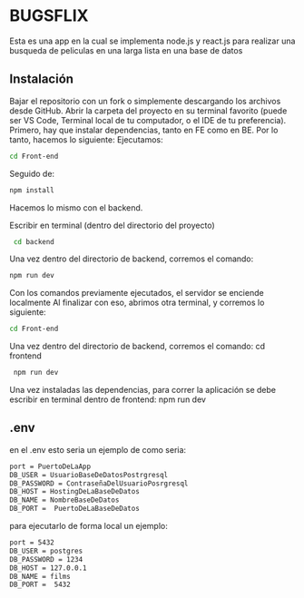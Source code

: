 
# BUGSFLIX

Esta es una app en la cual se implementa node.js y react.js para realizar una busqueda de peliculas en una larga lista en una base de datos


## Instalación

Bajar el repositorio con un fork o simplemente descargando los archivos desde GitHub.
Abrir la carpeta del proyecto en su terminal favorito (puede ser VS Code, Terminal local de tu computador, o el IDE de tu preferencia).
Primero, hay que instalar dependencias, tanto en FE como en BE. Por lo tanto, hacemos lo siguiente:
Ejecutamos:
```bash
cd Front-end
```
Seguido de:
```bash
npm install
```
Hacemos lo mismo con el backend.

Escribir en terminal (dentro del directorio del proyecto)
```bash
 cd backend
```
Una vez dentro del directorio de backend, corremos el comando:
 ```bash
 npm run dev
```
Con los comandos previamente ejecutados, el servidor se enciende localmente
Al finalizar con eso, abrimos otra terminal, y corremos lo siguiente:
 ```bash
 cd Front-end
```
 
Una vez dentro del directorio de backend, corremos el comando:
cd frontend
```bash
 npm run dev
```
Una vez instaladas las dependencias, para correr la aplicación se debe escribir en terminal dentro de frontend: npm run dev
## .env

en el .env esto seria un ejemplo de como seria: 

```bash
port = PuertoDeLaApp
DB_USER = UsuarioBaseDeDatosPostrgresql
DB_PASSWORD = ContraseñaDelUsuarioPosrgresql
DB_HOST = HostingDeLaBaseDeDatos
DB_NAME = NombreBaseDeDatos
DB_PORT =  PuertoDeLaBaseDeDatos
```

para ejecutarlo de forma local un ejemplo: 
```bash
port = 5432
DB_USER = postgres
DB_PASSWORD = 1234
DB_HOST = 127.0.0.1
DB_NAME = films
DB_PORT =  5432
```
